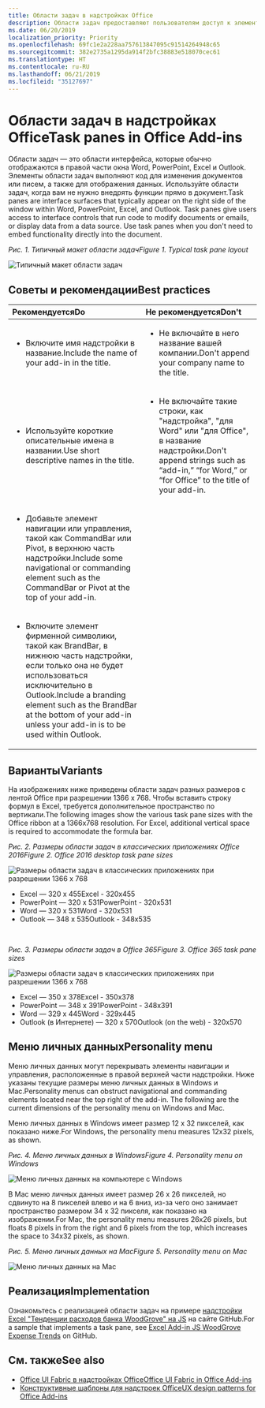 ```yaml
---
title: Области задач в надстройках Office
description: Области задач предоставляют пользователям доступ к элементам управления интерфейсом, которые выполняют код для изменения документов или сообщений электронной почты, а также для отображения данных из источника данных.
ms.date: 06/20/2019
localization_priority: Priority
ms.openlocfilehash: 69fc1e2a228aa757613847095c91514264948c65
ms.sourcegitcommit: 382e2735a1295da914f2bfc38883e518070cec61
ms.translationtype: HT
ms.contentlocale: ru-RU
ms.lasthandoff: 06/21/2019
ms.locfileid: "35127697"
---
```

# <a name="task-panes-in-office-add-ins"></a><span data-ttu-id="672a0-103">Области задач в надстройках Office</span><span class="sxs-lookup"><span data-stu-id="672a0-103">Task panes in Office Add-ins</span></span>
 
<span data-ttu-id="672a0-p101">Области задач — это области интерфейса, которые обычно отображаются в правой части окна Word, PowerPoint, Excel и Outlook. Элементы области задач выполняют код для изменения документов или писем, а также для отображения данных. Используйте области задач, когда вам не нужно внедрять функции прямо в документ.</span><span class="sxs-lookup"><span data-stu-id="672a0-p101">Task panes are interface surfaces that typically appear on the right side of the window within Word, PowerPoint, Excel, and Outlook. Task panes give users access to interface controls that run code to modify documents or emails, or display data from a data source. Use task panes when you don't need to embed functionality directly into the document.</span></span>

<span data-ttu-id="672a0-107">*Рис. 1. Типичный макет области задач*</span><span class="sxs-lookup"><span data-stu-id="672a0-107">*Figure 1. Typical task pane layout*</span></span>

![Типичный макет области задач](../images/overview-with-app-task-pane.png)

## <a name="best-practices"></a><span data-ttu-id="672a0-109">Советы и рекомендации</span><span class="sxs-lookup"><span data-stu-id="672a0-109">Best practices</span></span>

|<span data-ttu-id="672a0-110">**Рекомендуется**</span><span class="sxs-lookup"><span data-stu-id="672a0-110">**Do**</span></span>|<span data-ttu-id="672a0-111">**Не рекомендуется**</span><span class="sxs-lookup"><span data-stu-id="672a0-111">**Don't**</span></span>|
|:-----|:--------|
|<ul><li><span data-ttu-id="672a0-112">Включите имя надстройки в название.</span><span class="sxs-lookup"><span data-stu-id="672a0-112">Include the name of your add-in in the title.</span></span></li></ul>|<ul><li><span data-ttu-id="672a0-113">Не включайте в него название вашей компании.</span><span class="sxs-lookup"><span data-stu-id="672a0-113">Don't append your company name to the title.</span></span></li></ul>|
|<ul><li><span data-ttu-id="672a0-114">Используйте короткие описательные имена в названии.</span><span class="sxs-lookup"><span data-stu-id="672a0-114">Use short descriptive names in the title.</span></span></li></ul>|<ul><li><span data-ttu-id="672a0-115">Не включайте такие строки, как "надстройка", "для Word" или "для Office", в название надстройки.</span><span class="sxs-lookup"><span data-stu-id="672a0-115">Don't append strings such as “add-in,” “for Word,” or “for Office” to the title of your add-in.</span></span></li></ul>|
|<ul><li><span data-ttu-id="672a0-116">Добавьте элемент навигации или управления, такой как CommandBar или Pivot, в верхнюю часть надстройки.</span><span class="sxs-lookup"><span data-stu-id="672a0-116">Include some navigational or commanding element such as the CommandBar or Pivot at the top of your add-in.</span></span></li></ul>||
|<ul><li><span data-ttu-id="672a0-117">Включите элемент фирменной символики, такой как BrandBar, в нижнюю часть надстройки, если только она не будет использоваться исключительно в Outlook.</span><span class="sxs-lookup"><span data-stu-id="672a0-117">Include a branding element such as the BrandBar at the bottom of your add-in unless your add-in is to be used within Outlook.</span></span></li></ul>||


## <a name="variants"></a><span data-ttu-id="672a0-118">Варианты</span><span class="sxs-lookup"><span data-stu-id="672a0-118">Variants</span></span>

<span data-ttu-id="672a0-p102">На изображениях ниже приведены области задач разных размеров с лентой Office при разрешении 1366 x 768. Чтобы вставить строку формул в Excel, требуется дополнительное пространство по вертикали.</span><span class="sxs-lookup"><span data-stu-id="672a0-p102">The following images show the various task pane sizes with the Office ribbon at a 1366x768 resolution. For Excel, additional vertical space is required to accommodate the formula bar.</span></span>  

<span data-ttu-id="672a0-121">*Рис. 2. Размеры области задач в классических приложениях Office 2016*</span><span class="sxs-lookup"><span data-stu-id="672a0-121">*Figure 2. Office 2016 desktop task pane sizes*</span></span>

![Размеры области задач в классических приложениях при разрешении 1366 x 768](../images/add-in-taskpane-sizes-desktop.png)

- <span data-ttu-id="672a0-123">Excel — 320 x 455</span><span class="sxs-lookup"><span data-stu-id="672a0-123">Excel - 320x455</span></span>
- <span data-ttu-id="672a0-124">PowerPoint — 320 x 531</span><span class="sxs-lookup"><span data-stu-id="672a0-124">PowerPoint - 320x531</span></span>
- <span data-ttu-id="672a0-125">Word — 320 x 531</span><span class="sxs-lookup"><span data-stu-id="672a0-125">Word - 320x531</span></span>
- <span data-ttu-id="672a0-126">Outlook — 348 x 535</span><span class="sxs-lookup"><span data-stu-id="672a0-126">Outlook - 348x535</span></span>

<br/>

<span data-ttu-id="672a0-127">*Рис. 3. Размеры области задач в Office 365*</span><span class="sxs-lookup"><span data-stu-id="672a0-127">*Figure 3. Office 365 task pane sizes*</span></span>

![Размеры области задач в классических приложениях при разрешении 1366 x 768](../images/add-in-taskpane-sizes-online.png)

- <span data-ttu-id="672a0-129">Excel — 350 x 378</span><span class="sxs-lookup"><span data-stu-id="672a0-129">Excel - 350x378</span></span>
- <span data-ttu-id="672a0-130">PowerPoint — 348 x 391</span><span class="sxs-lookup"><span data-stu-id="672a0-130">PowerPoint - 348x391</span></span>
- <span data-ttu-id="672a0-131">Word — 329 x 445</span><span class="sxs-lookup"><span data-stu-id="672a0-131">Word - 329x445</span></span>
- <span data-ttu-id="672a0-132">Outlook (в Интернете) — 320 x 570</span><span class="sxs-lookup"><span data-stu-id="672a0-132">Outlook (on the web) - 320x570</span></span>

## <a name="personality-menu"></a><span data-ttu-id="672a0-133">Меню личных данных</span><span class="sxs-lookup"><span data-stu-id="672a0-133">Personality menu</span></span>

<span data-ttu-id="672a0-p103">Меню личных данных могут перекрывать элементы навигации и управления, расположенные в правой верхней части надстройки. Ниже указаны текущие размеры меню личных данных в Windows и Mac.</span><span class="sxs-lookup"><span data-stu-id="672a0-p103">Personality menus can obstruct navigational and commanding elements located near the top right of the add-in. The following are the current dimensions of the personality menu on Windows and Mac.</span></span>

<span data-ttu-id="672a0-136">Меню личных данных в Windows имеет размер 12 x 32 пикселей, как показано ниже.</span><span class="sxs-lookup"><span data-stu-id="672a0-136">For Windows, the personality menu measures 12x32 pixels, as shown.</span></span>

<span data-ttu-id="672a0-137">*Рис. 4. Меню личных данных в Windows*</span><span class="sxs-lookup"><span data-stu-id="672a0-137">*Figure 4. Personality menu on Windows*</span></span>

![Меню личных данных на компьютере с Windows](../images/personality-menu-win.png)

<span data-ttu-id="672a0-139">В Mac меню личных данных имеет размер 26 x 26 пикселей, но сдвинуто на 8 пикселей влево и на 6 вниз, из-за чего оно занимает пространство размером 34 x 32 пикселя, как показано на изображении.</span><span class="sxs-lookup"><span data-stu-id="672a0-139">For Mac, the personality menu measures 26x26 pixels, but floats 8 pixels in from the right and 6 pixels from the top, which increases the space to 34x32 pixels, as shown.</span></span>

<span data-ttu-id="672a0-140">*Рис. 5. Меню личных данных на Mac*</span><span class="sxs-lookup"><span data-stu-id="672a0-140">*Figure 5. Personality menu on Mac*</span></span>

![Меню личных данных на Mac](../images/personality-menu-mac.png)

## <a name="implementation"></a><span data-ttu-id="672a0-142">Реализация</span><span class="sxs-lookup"><span data-stu-id="672a0-142">Implementation</span></span>

<span data-ttu-id="672a0-143">Ознакомьтесь с реализацией области задач на примере [надстройки Excel "Тенденции расходов банка WoodGrove" на JS](https://github.com/OfficeDev/Excel-Add-in-WoodGrove-Expense-Trends) на сайте GitHub.</span><span class="sxs-lookup"><span data-stu-id="672a0-143">For a sample that implements a task pane, see [Excel Add-in JS WoodGrove Expense Trends](https://github.com/OfficeDev/Excel-Add-in-WoodGrove-Expense-Trends) on GitHub.</span></span> 


## <a name="see-also"></a><span data-ttu-id="672a0-144">См. также</span><span class="sxs-lookup"><span data-stu-id="672a0-144">See also</span></span>

- [<span data-ttu-id="672a0-145">Office UI Fabric в надстройках Office</span><span class="sxs-lookup"><span data-stu-id="672a0-145">Office UI Fabric in Office Add-ins</span></span>](office-ui-fabric.md) 
- [<span data-ttu-id="672a0-146">Конструктивные шаблоны для надстроек Office</span><span class="sxs-lookup"><span data-stu-id="672a0-146">UX design patterns for Office Add-ins</span></span>](../design/ux-design-pattern-templates.md)

